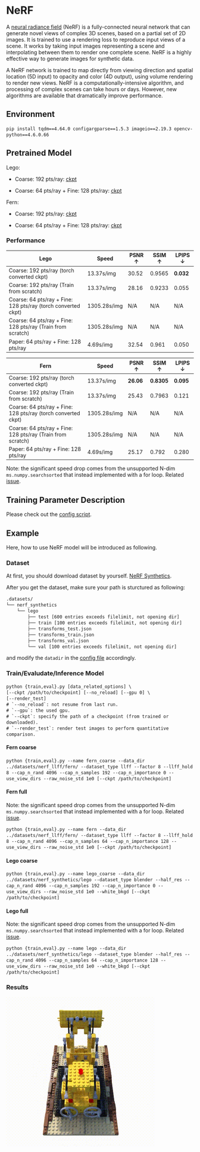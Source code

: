 # NeRF

A [neural radiance field](https://arxiv.org/abs/2003.08934) (NeRF) is a fully-connected neural network that can generate novel views of complex 3D scenes, based on a partial set of 2D images. It is trained to use a rendering loss to reproduce input views of a scene. It works by taking input images representing a scene and interpolating between them to render one complete scene. NeRF is a highly effective way to generate images for synthetic data.

A NeRF network is trained to map directly from viewing direction and spatial location (5D input) to opacity and color (4D output), using volume rendering to render new views. NeRF is a computationally-intensive algorithm, and processing of complex scenes can take hours or days. However, new algorithms are available that dramatically improve performance.

## Environment

```shell
pip install tqdm==4.64.0 configargparse==1.5.3 imageio==2.19.3 opencv-python==4.6.0.66
```

## Pretrained Model

Lego:

- Coarse: 192 pts/ray: [ckpt](https://download.mindspore.cn/vision/nerf/lego/200000.blender_lego_coarse_0.ckpt)

- Coarse: 64 pts/ray + Fine: 128 pts/ray: [ckpt](https://download.mindspore.cn/vision/nerf/lego/200000.blender_lego_0.ckpt)

Fern:

- Coarse: 192 pts/ray: [ckpt](https://download.mindspore.cn/vision/nerf/fern/200000.llff_fern_coarse_0.ckpt)

- Coarse: 64 pts/ray + Fine: 128 pts/ray: [ckpt](https://download.mindspore.cn/vision/nerf/fern/200000.llff_fern_0.ckpt)

### Performance

| Lego                                                          | Speed        | PSNR ↑ | SSIM ↑ | LPIPS ↓   |
| ------------------------------------------------------------- | ------------ | ------ | ------ | --------- |
| Coarse: 192 pts/ray (torch converted ckpt)                    | 13.37s/img   | 30.52  | 0.9565 | **0.032** |
| Coarse: 192 pts/ray (Train from scratch)                      | 13.37s/img   | 28.16  | 0.9233 | 0.055     |
| Coarse: 64 pts/ray + Fine: 128 pts/ray (torch converted ckpt) | 1305.28s/img | N/A     | N/A     | N/A        |
| Coarse: 64 pts/ray + Fine: 128 pts/ray (Train from scratch)   | 1305.28s/img | N/A     | N/A     | N/A        |
| Paper: 64 pts/ray + Fine: 128 pts/ray                         | 4.69s/img    | 32.54  | 0.961  | 0.050     |

| Fern                                                          | Speed        | PSNR ↑    | SSIM ↑     | LPIPS ↓   |
| ------------------------------------------------------------- | ------------ | --------- | ---------- | --------- |
| Coarse: 192 pts/ray (torch converted ckpt)                    | 13.37s/img   | **26.06** | **0.8305** | **0.095** |
| Coarse: 192 pts/ray (Train from scratch)                      | 13.37s/img   | 25.43     | 0.7963     | 0.121     |
| Coarse: 64 pts/ray + Fine: 128 pts/ray (torch converted ckpt) | 1305.28s/img | N/A        | N/A         | N/A        |
| Coarse: 64 pts/ray + Fine: 128 pts/ray (Train from scratch)   | 1305.28s/img | N/A        | N/A         | N/A        |
| Paper: 64 pts/ray + Fine: 128 pts/ray                         | 4.69s/img    | 25.17     | 0.792      | 0.280     |

Note: the significant speed drop comes from the unsupported N-dim `ms.numpy.searchsorted` that instead implemented with a for loop. Related [issue](https://gitee.com/mindspore/mindspore/issues/I5CWTR?from=project-issue).

## Training Parameter Description

Please check out the [config script](src/utils/config.py).

## Example

Here, how to use NeRF model will be introduced as following.

### Dataset

At first, you should download dataset by yourself. [NeRF Synthetics](https://drive.google.com/file/d/18JxhpWD-4ZmuFKLzKlAw-w5PpzZxXOcG/view?usp=sharing).

After you get the dataset, make sure your path is sturctured as following:

```text
.datasets/
└── nerf_synthetics
    └── lego
        ├── test [600 entries exceeds filelimit, not opening dir]
        ├── train [100 entries exceeds filelimit, not opening dir]
        ├── transforms_test.json
        ├── transforms_train.json
        ├── transforms_val.json
        └── val [100 entries exceeds filelimit, not opening dir]
```

and modify the `datadir` in the [config file](src/configs/lego.txt) accordingly.

### Train/Evaludate/Inference Model

```shell
python {train,eval}.py [data_related_options] \
[--ckpt /path/to/checkpoint] [--no_reload] [--gpu 0] \
[--render_test]
# `--no_reload`: not resume from last run.
# `--gpu`: the used gpu.
# `--ckpt`: specify the path of a checkpoint (from trained or downloaded).
# `--render_test`: render test images to perform quantitative comparison.
```

#### Fern coarse

```shell
python {train,eval}.py --name fern_coarse --data_dir ../datasets/nerf_llff/fern/ --dataset_type llff --factor 8 --llff_hold 8 --cap_n_rand 4096 --cap_n_samples 192 --cap_n_importance 0 --use_view_dirs --raw_noise_std 1e0 [--ckpt /path/to/checkpoint]
```

#### Fern full

Note: the significant speed drop comes from the unsupported N-dim `ms.numpy.searchsorted` that instead implemented with a for loop. Related [issue](https://gitee.com/mindspore/mindspore/issues/I5CWTR?from=project-issue).

```shell
python {train,eval}.py --name fern --data_dir ../datasets/nerf_llff/fern/ --dataset_type llff --factor 8 --llff_hold 8 --cap_n_rand 4096 --cap_n_samples 64 --cap_n_importance 128 --use_view_dirs --raw_noise_std 1e0 [--ckpt /path/to/checkpoint]
```

#### Lego coarse

```shell
python {train,eval}.py --name lego_coarse --data_dir ../datasets/nerf_synthetics/lego --dataset_type blender --half_res --cap_n_rand 4096 --cap_n_samples 192 --cap_n_importance 0 --use_view_dirs --raw_noise_std 1e0 --white_bkgd [--ckpt /path/to/checkpoint]
```

#### Lego full

Note: the significant speed drop comes from the unsupported N-dim `ms.numpy.searchsorted` that instead implemented with a for loop. Related [issue](https://gitee.com/mindspore/mindspore/issues/I5CWTR?from=project-issue).

```shell
python {train,eval}.py --name lego --data_dir ../datasets/nerf_synthetics/lego --dataset_type blender --half_res --cap_n_rand 4096 --cap_n_samples 64 --cap_n_importance 128 --use_view_dirs --raw_noise_std 1e0 --white_bkgd [--ckpt /path/to/checkpoint]
```

### Results

![nerf_outputs](./images/nerf_outputs.gif)
